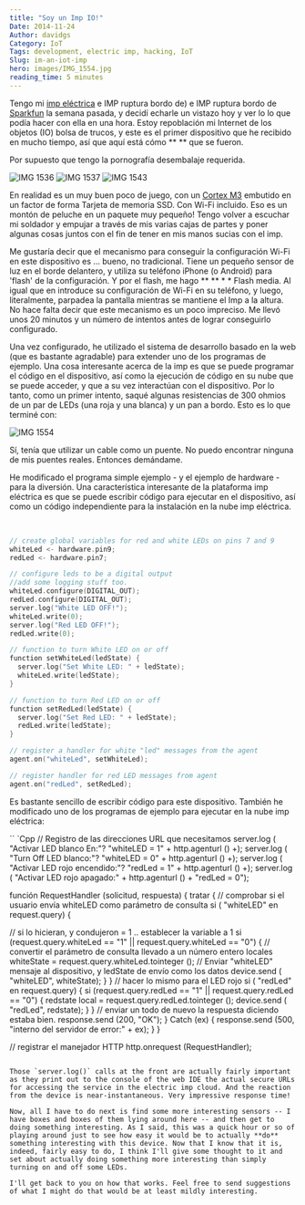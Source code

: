 ```yaml
---
title: "Soy un Imp IO!"
Date: 2014-11-24
Author: davidgs
Category: IoT
Tags: development, electric imp, hacking, IoT
Slug: im-an-iot-imp
hero: images/IMG_1554.jpg
reading_time: 5 minutes
---
```


Tengo mi [imp eléctrica](http://electricimp.com/) e IMP ruptura bordo de) e IMP ruptura bordo de [Sparkfun](http://www.sparkfun.com) la semana pasada, y decidí echarle un vistazo hoy y ver lo lo que podía hacer con ella en una hora. Estoy repoblación mi Internet de los objetos (IO) bolsa de trucos, y este es el primer dispositivo que he recibido en mucho tiempo, así que aquí está cómo ** ** que se fueron.

Por supuesto que tengo la pornografía desembalaje requerida.

![IMG 1536](/posts/category/iot/iot-hardware/images/IMG_1536.jpg)
![IMG 1537](/posts/category/iot/iot-hardware/images/IMG_1537.jpg)
![IMG 1543](/posts/category/iot/iot-hardware/images/IMG_1543.jpg)

En realidad es un muy buen poco de juego, con un [Cortex M3](http://www.arm.com/products/processors/cortex-m/cortex-m3.php) embutido en un factor de forma Tarjeta de memoria SSD. Con Wi-Fi incluido. Eso es un montón de peluche en un paquete muy pequeño! Tengo volver a escuchar mi soldador y empujar a través de mis varias cajas de partes y poner algunas cosas juntos con el fin de tener en mis manos sucias con el imp.

Me gustaría decir que el mecanismo para conseguir la configuración Wi-Fi en este dispositivo es ... bueno, no tradicional. Tiene un pequeño sensor de luz en el borde delantero, y utiliza su teléfono iPhone (o Android) para 'flash' de la configuración. Y por el flash, me hago ** ** * * Flash media. Al igual que en introduce su configuración de Wi-Fi en su teléfono, y luego, literalmente, parpadea la pantalla mientras se mantiene el Imp a la altura. No hace falta decir que este mecanismo es un poco impreciso. Me llevó unos 20 minutos y un número de intentos antes de lograr conseguirlo configurado.

Una vez configurado, he utilizado el sistema de desarrollo basado en la web (que es bastante agradable) para extender uno de los programas de ejemplo. Una cosa interesante acerca de la imp es que se puede programar el código en el dispositivo, así como la ejecución de código en su nube que se puede acceder, y que a su vez interactúan con el dispositivo. Por lo tanto, como un primer intento, saqué algunas resistencias de 300 ohmios de un par de LEDs (una roja y una blanca) y un pan a bordo. Esto es lo que terminé con:

![IMG 1554](/posts/category/iot/iot-hardware/images/IMG_1554.jpg)

Sí, tenía que utilizar un cable como un puente. No puedo encontrar ninguna de mis puentes reales. Entonces demándame.

He modificado el programa simple ejemplo - y el ejemplo de hardware - para la diversión. Una característica interesante de la plataforma imp eléctrica es que se puede escribir código para ejecutar en el dispositivo, así como un código independiente para la instalación en la nube imp eléctrica.

 
```cpp
// create global variables for red and white LEDs on pins 7 and 9
whiteLed <- hardware.pin9;
redLed <- hardware.pin7;

// configure leds to be a digital output
//add some logging stuff too.
whiteLed.configure(DIGITAL_OUT);
redLed.configure(DIGITAL_OUT);
server.log("White LED OFF!");
whiteLed.write(0);
server.log("Red LED OFF!");
redLed.write(0);

// function to turn White LED on or off
function setWhiteLed(ledState) {
  server.log("Set White LED: " + ledState);
  whiteLed.write(ledState);
}

// function to turn Red LED on or off
function setRedLed(ledState) {
  server.log("Set Red LED: " + ledState);
  redLed.write(ledState);
}

// register a handler for white "led" messages from the agent
agent.on("whiteLed", setWhiteLed);

// register handler for red LED messages from agent
agent.on("redLed", setRedLed);
```

Es bastante sencillo de escribir código para este dispositivo. También he modificado uno de los programas de ejemplo para ejecutar en la nube imp eléctrica:

`` `Cpp
// Registro de las direcciones URL que necesitamos
server.log ( "Activar LED blanco En:"? "whiteLED = 1" + http.agenturl () +);
server.log ( "Turn Off LED blanco:"? "whiteLED = 0" + http.agenturl () +);
server.log ( "Activar LED rojo encendido:"? "redLed = 1" + http.agenturl () +);
server.log ( "Activar LED rojo apagado:" + http.agenturl () + "redLed = 0");

función RequestHandler (solicitud, respuesta) {
tratar {
// comprobar si el usuario envía whiteLED como parámetro de consulta
si ( "whiteLED" en request.query) {

// si lo hicieran, y condujeron = 1 .. establecer la variable a 1
si (request.query.whiteLed == "1" || request.query.whiteLed == "0") {
// convertir el parámetro de consulta llevado a un número entero
locales whiteState = request.query.whiteLed.tointeger ();
// Enviar "whiteLED" mensaje al dispositivo, y ledState de envío como los datos
device.send ( "whiteLED", whiteState);
}
}
// hacer lo mismo para el LED rojo
si ( "redLed" en request.query) {
si (request.query.redLed == "1" || request.query.redLed == "0") {
redstate local = request.query.redLed.tointeger ();
device.send ( "redLed", redstate);
}
}
// enviar un todo de nuevo la respuesta diciendo estaba bien.
response.send (200, "OK");
} Catch (ex) {
response.send (500, "interno del servidor de error:" + ex);
}
}

// registrar el manejador HTTP
http.onrequest (RequestHandler);
```

Those `server.log()` calls at the front are actually fairly important as they print out to the console of the web IDE the actual secure URLs for accessing the service in the electric imp cloud. And the reaction from the device is near-instantaneous. Very impressive response time!

Now, all I have to do next is find some more interesting sensors -- I have boxes and boxes of them lying around here -- and then get to doing something interesting. As I said, this was a quick hour or so of playing around just to see how easy it would be to actually **do** something interesting with this device. Now that I know that it is, indeed, fairly easy to do, I think I'll give some thought to it and set about actually doing something more interesting than simply turning on and off some LEDs.

I'll get back to you on how that works. Feel free to send suggestions of what I might do that would be at least mildly interesting.
